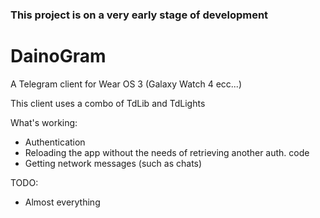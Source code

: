 ### This project is on a very early stage of development

# DainoGram
A Telegram client for Wear OS 3 (Galaxy Watch 4 ecc...)

This client uses a combo of TdLib and TdLights

What's working:
- Authentication
- Reloading the app without the needs of retrieving another auth. code
- Getting network messages (such as chats)

TODO:
- Almost everything
